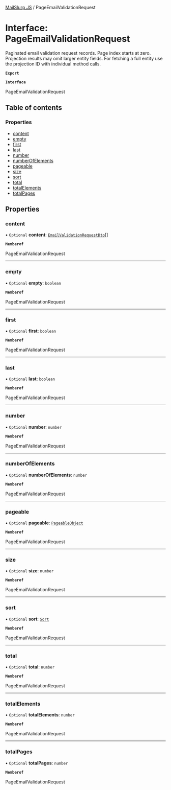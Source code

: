 [MailSlurp JS](../README.md) / PageEmailValidationRequest

# Interface: PageEmailValidationRequest

Paginated email validation request records. Page index starts at zero. Projection results may omit larger entity fields. For fetching a full entity use the projection ID with individual method calls.

**`Export`**

**`Interface`**

PageEmailValidationRequest

## Table of contents

### Properties

- [content](PageEmailValidationRequest.md#content)
- [empty](PageEmailValidationRequest.md#empty)
- [first](PageEmailValidationRequest.md#first)
- [last](PageEmailValidationRequest.md#last)
- [number](PageEmailValidationRequest.md#number)
- [numberOfElements](PageEmailValidationRequest.md#numberofelements)
- [pageable](PageEmailValidationRequest.md#pageable)
- [size](PageEmailValidationRequest.md#size)
- [sort](PageEmailValidationRequest.md#sort)
- [total](PageEmailValidationRequest.md#total)
- [totalElements](PageEmailValidationRequest.md#totalelements)
- [totalPages](PageEmailValidationRequest.md#totalpages)

## Properties

### content

• `Optional` **content**: [`EmailValidationRequestDto`](EmailValidationRequestDto.md)[]

**`Memberof`**

PageEmailValidationRequest

___

### empty

• `Optional` **empty**: `boolean`

**`Memberof`**

PageEmailValidationRequest

___

### first

• `Optional` **first**: `boolean`

**`Memberof`**

PageEmailValidationRequest

___

### last

• `Optional` **last**: `boolean`

**`Memberof`**

PageEmailValidationRequest

___

### number

• `Optional` **number**: `number`

**`Memberof`**

PageEmailValidationRequest

___

### numberOfElements

• `Optional` **numberOfElements**: `number`

**`Memberof`**

PageEmailValidationRequest

___

### pageable

• `Optional` **pageable**: [`PageableObject`](PageableObject.md)

**`Memberof`**

PageEmailValidationRequest

___

### size

• `Optional` **size**: `number`

**`Memberof`**

PageEmailValidationRequest

___

### sort

• `Optional` **sort**: [`Sort`](Sort.md)

**`Memberof`**

PageEmailValidationRequest

___

### total

• `Optional` **total**: `number`

**`Memberof`**

PageEmailValidationRequest

___

### totalElements

• `Optional` **totalElements**: `number`

**`Memberof`**

PageEmailValidationRequest

___

### totalPages

• `Optional` **totalPages**: `number`

**`Memberof`**

PageEmailValidationRequest
